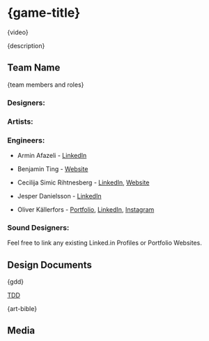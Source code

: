 # {game-title}

{video}

{description}

## Team Name

{team members and roles}
### Designers:

### Artists:

### Engineers:

* Armin Afazeli - [LinkedIn](https://www.linkedin.com/in/arminafazeli/)

* Benjamin Ting - [Website](http://benjaminting.com)

* Cecilija Simic Rihtnesberg - [LinkedIn](https://www.linkedin.com/in/cecilija-%C5%A1imi%C4%87-rihtnesberg-53961b33/), [Website](http://cecilijas.com/)

* Jesper Danielsson - [LinkedIn](https://www.linkedin.com/in/jesper-danielsson-9b7048159/)

* Oliver Källerfors - [Portfolio](https://oliverkallerfors.wordpress.com/projects/), [LinkedIn](https://www.linkedin.com/in/oliver-källerfors-358bb21b3/), [Instagram](https://www.instagram.com/partisanprogrammer/)
 
### Sound Designers:

Feel free to link any existing Linked.in Profiles or Portfolio Websites.

## Design Documents

{gdd}

[TDD](https://docs.google.com/document/d/1DB8ToSPN3eIpCEHIM7u5phE0HH7FTMCWWbqABSX8FuA/edit?usp=sharing)

{art-bible}

## Media
